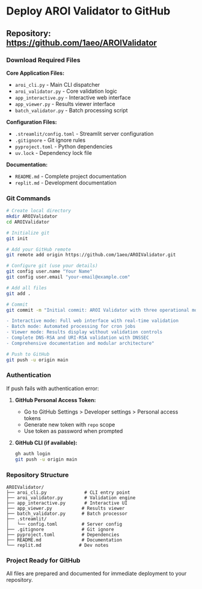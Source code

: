 # Deploy AROI Validator to GitHub

## Repository: https://github.com/1aeo/AROIValidator

### Download Required Files

**Core Application Files:**
- `aroi_cli.py` - Main CLI dispatcher
- `aroi_validator.py` - Core validation logic
- `app_interactive.py` - Interactive web interface  
- `app_viewer.py` - Results viewer interface
- `batch_validator.py` - Batch processing script

**Configuration Files:**
- `.streamlit/config.toml` - Streamlit server configuration
- `.gitignore` - Git ignore rules
- `pyproject.toml` - Python dependencies
- `uv.lock` - Dependency lock file

**Documentation:**
- `README.md` - Complete project documentation
- `replit.md` - Development documentation

### Git Commands

```bash
# Create local directory
mkdir AROIValidator
cd AROIValidator

# Initialize git
git init

# Add your GitHub remote
git remote add origin https://github.com/1aeo/AROIValidator.git

# Configure git (use your details)
git config user.name "Your Name"
git config user.email "your-email@example.com"

# Add all files
git add .

# Commit
git commit -m "Initial commit: AROI Validator with three operational modes

- Interactive mode: Full web interface with real-time validation
- Batch mode: Automated processing for cron jobs
- Viewer mode: Results display without validation controls
- Complete DNS-RSA and URI-RSA validation with DNSSEC
- Comprehensive documentation and modular architecture"

# Push to GitHub
git push -u origin main
```

### Authentication

If push fails with authentication error:

1. **GitHub Personal Access Token:**
   - Go to GitHub Settings > Developer settings > Personal access tokens
   - Generate new token with `repo` scope
   - Use token as password when prompted

2. **GitHub CLI (if available):**
   ```bash
   gh auth login
   git push -u origin main
   ```

### Repository Structure

```
AROIValidator/
├── aroi_cli.py              # CLI entry point
├── aroi_validator.py        # Validation engine
├── app_interactive.py       # Interactive UI
├── app_viewer.py           # Results viewer
├── batch_validator.py      # Batch processor
├── .streamlit/
│   └── config.toml         # Server config
├── .gitignore              # Git ignore
├── pyproject.toml          # Dependencies
├── README.md               # Documentation
└── replit.md              # Dev notes
```

### Project Ready for GitHub

All files are prepared and documented for immediate deployment to your repository.